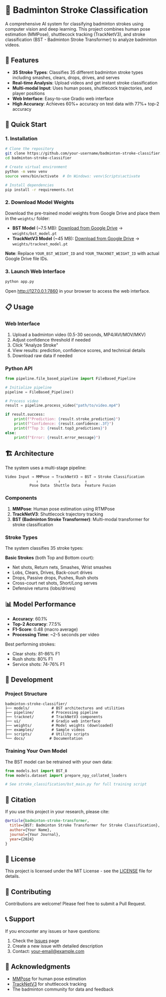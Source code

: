 # 🏸 Badminton Stroke Classification

A comprehensive AI system for classifying badminton strokes using computer vision and deep learning. This project combines human pose estimation (MMPose), shuttlecock tracking (TrackNetV3), and stroke classification (BST - Badminton Stroke Transformer) to analyze badminton videos.

## 🎯 Features

- **35 Stroke Types**: Classifies 35 different badminton stroke types including smashes, clears, drops, drives, and serves
- **Real-time Analysis**: Upload videos and get instant stroke classification
- **Multi-modal Input**: Uses human poses, shuttlecock trajectories, and player positions
- **Web Interface**: Easy-to-use Gradio web interface
- **High Accuracy**: Achieves 60%+ accuracy on test data with 77%+ top-2 accuracy

## 🚀 Quick Start

### 1. Installation

```bash
# Clone the repository
git clone https://github.com/your-username/badminton-stroke-classifier.git
cd badminton-stroke-classifier

# Create virtual environment
python -m venv venv
source venv/bin/activate  # On Windows: venv\Scripts\activate

# Install dependencies
pip install -r requirements.txt
```

### 2. Download Model Weights

Download the pre-trained model weights from Google Drive and place them in the `weights/` folder:

- **BST Model** (~7.5 MB): [Download from Google Drive](https://drive.google.com/file/d/YOUR_BST_WEIGHT_ID) → `weights/bst_model.pt`
- **TrackNetV3 Model** (~45 MB): [Download from Google Drive](https://drive.google.com/file/d/YOUR_TRACKNET_WEIGHT_ID) → `weights/tracknet_model.pt`

**Note**: Replace `YOUR_BST_WEIGHT_ID` and `YOUR_TRACKNET_WEIGHT_ID` with actual Google Drive file IDs.

### 3. Launch Web Interface

```bash
python app.py
```

Open http://127.0.0.1:7860 in your browser to access the web interface.

## 📋 Usage

### Web Interface
1. Upload a badminton video (0.5-30 seconds, MP4/AVI/MOV/MKV)
2. Adjust confidence threshold if needed
3. Click "Analyze Stroke"
4. View results: prediction, confidence scores, and technical details
5. Download raw data if needed

### Python API
```python
from pipeline.file_based_pipeline import FileBased_Pipeline

# Initialize pipeline
pipeline = FileBased_Pipeline()

# Process video
result = pipeline.process_video("path/to/video.mp4")

if result.success:
    print(f"Prediction: {result.stroke_prediction}")
    print(f"Confidence: {result.confidence:.3f}")
    print(f"Top 3: {result.top3_predictions}")
else:
    print(f"Error: {result.error_message}")
```

## 🏗️ Architecture

The system uses a multi-stage pipeline:

```
Video Input → MMPose → TrackNetV3 → BST → Stroke Classification
              ↓         ↓           ↓
           Pose Data  Shuttle Data  Feature Fusion
```

### Components

1. **MMPose**: Human pose estimation using RTMPose
2. **TrackNetV3**: Shuttlecock trajectory tracking
3. **BST (Badminton Stroke Transformer)**: Multi-modal transformer for stroke classification

### Stroke Types

The system classifies 35 stroke types:

**Basic Strokes** (both Top and Bottom court):
- Net shots, Return nets, Smashes, Wrist smashes
- Lobs, Clears, Drives, Back-court drives
- Drops, Passive drops, Pushes, Rush shots
- Cross-court net shots, Short/Long serves
- Defensive returns (lobs/drives)

## 📊 Model Performance

- **Accuracy**: 60.1%
- **Top-2 Accuracy**: 77.5%
- **F1-Score**: 0.48 (macro average)
- **Processing Time**: ~2-5 seconds per video

Best performing strokes:
- Clear shots: 81-86% F1
- Rush shots: 80% F1
- Service shots: 74-76% F1

## 🔧 Development

### Project Structure
```
badminton-stroke-classifier/
├── models/          # BST architectures and utilities
├── pipeline/        # Processing pipeline
├── tracknet/        # TrackNetV3 components
├── ui/              # Gradio web interface
├── weights/         # Model weights (downloaded)
├── examples/        # Sample videos
├── scripts/         # Utility scripts
└── docs/           # Documentation
```

### Training Your Own Model

The BST model can be retrained with your own data:

```python
from models.bst import BST_8
from models.dataset import prepare_npy_collated_loaders

# See stroke_classification/bst_main.py for full training script
```

## 📝 Citation

If you use this project in your research, please cite:

```bibtex
@article{badminton-stroke-transformer,
  title={BST: Badminton Stroke Transformer for Stroke Classification},
  author={Your Name},
  journal={Your Journal},
  year={2024}
}
```

## 📄 License

This project is licensed under the MIT License - see the [LICENSE](LICENSE) file for details.

## 🤝 Contributing

Contributions are welcome! Please feel free to submit a Pull Request.

## 📞 Support

If you encounter any issues or have questions:
1. Check the [Issues](../../issues) page
2. Create a new issue with detailed description
3. Contact: your-email@example.com

## 🙏 Acknowledgments

- [MMPose](https://github.com/open-mmlab/mmpose) for human pose estimation
- [TrackNetV3](https://github.com/alenzenx/TracknetV3) for shuttlecock tracking
- The badminton community for data and feedback